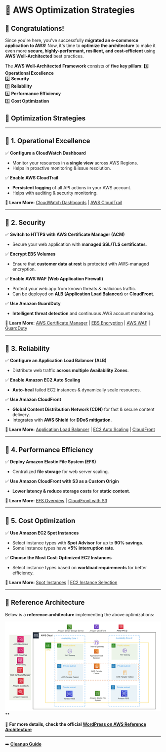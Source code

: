 # **🔹 AWS Optimization Strategies**

## **🎉 Congratulations!**
Since you're here, you've successfully **migrated an e-commerce application to AWS**! Now, it's time to **optimize the architecture** to make it even more **secure, highly-performant, resilient, and cost-efficient** using **AWS Well-Architected** best practices.

The **AWS Well-Architected Framework** consists of **five key pillars**:
1️⃣ **Operational Excellence**  
2️⃣ **Security**  
3️⃣ **Reliability**  
4️⃣ **Performance Efficiency**  
5️⃣ **Cost Optimization**  

## **🚀 Optimization Strategies**

---

## **🔹 1. Operational Excellence**
✅ **Configure a CloudWatch Dashboard**  
   - Monitor your resources in **a single view** across AWS Regions.  
   - Helps in proactive monitoring & issue resolution.  
   
✅ **Enable AWS CloudTrail**  
   - **Persistent logging** of all API actions in your AWS account.  
   - Helps with auditing & security monitoring.  

📖 **Learn More:** [CloudWatch Dashboards](https://docs.aws.amazon.com/AmazonCloudWatch/latest/monitoring/CloudWatch_Dashboards.html) | [AWS CloudTrail](https://docs.aws.amazon.com/awscloudtrail/latest/userguide/cloudtrail-create-a-trail-using-the-console-first-time.html)  

---

## **🔹 2. Security**
✅ **Switch to HTTPS with AWS Certificate Manager (ACM)**  
   - Secure your web application with **managed SSL/TLS certificates**.  

✅ **Encrypt EBS Volumes**  
   - Ensure that **customer data at rest** is protected with AWS-managed encryption.  

✅ **Enable AWS WAF (Web Application Firewall)**  
   - Protect your web app from known threats & malicious traffic.  
   - Can be deployed on **ALB (Application Load Balancer)** or **CloudFront**.  

✅ **Use Amazon GuardDuty**  
   - **Intelligent threat detection** and continuous AWS account monitoring.  

📖 **Learn More:** [AWS Certificate Manager](https://docs.aws.amazon.com/acm/latest/userguide/gs-acm-request-public.html) | [EBS Encryption](https://docs.aws.amazon.com/AWSEC2/latest/UserGuide/EBSEncryption.html) | [AWS WAF](https://docs.aws.amazon.com/waf/latest/developerguide/what-is-aws-waf.html) | [GuardDuty](https://docs.aws.amazon.com/guardduty/latest/ug/what-is-guardduty.html)  

---

## **🔹 3. Reliability**
✅ **Configure an Application Load Balancer (ALB)**  
   - Distribute web traffic **across multiple Availability Zones**.  

✅ **Enable Amazon EC2 Auto Scaling**  
   - **Auto-heal** failed EC2 instances & dynamically scale resources.  

✅ **Use Amazon CloudFront**  
   - **Global Content Distribution Network (CDN)** for fast & secure content delivery.  
   - Integrates with **AWS Shield** for **DDoS mitigation**.  

📖 **Learn More:** [Application Load Balancer](https://docs.aws.amazon.com/elasticloadbalancing/latest/application/introduction.html) | [EC2 Auto Scaling](https://docs.aws.amazon.com/autoscaling/ec2/userguide/what-is-amazon-ec2-auto-scaling.html) | [CloudFront](https://docs.aws.amazon.com/AmazonCloudFront/latest/DeveloperGuide/Introduction.html)  

---

## **🔹 4. Performance Efficiency**
✅ **Deploy Amazon Elastic File System (EFS)**  
   - Centralized **file storage** for web server scaling.  

✅ **Use Amazon CloudFront with S3 as a Custom Origin**  
   - **Lower latency & reduce storage costs** for **static content**.  

📖 **Learn More:** [EFS Overview](https://docs.aws.amazon.com/efs/latest/ug/whatisefs.html) | [CloudFront with S3](https://docs.aws.amazon.com/AmazonCloudFront/latest/DeveloperGuide/DownloadDistS3AndCustomOrigins.html)  

---

## **🔹 5. Cost Optimization**
✅ **Use Amazon EC2 Spot Instances**  
   - Select instance types with **Spot Advisor** for up to **90% savings**.  
   - Some instance types have **<5% interruption rate**.  

✅ **Choose the Most Cost-Optimized EC2 Instances**  
   - Select instance types based on **workload requirements** for better efficiency.  

📖 **Learn More:** [Spot Instances](https://aws.amazon.com/ec2/spot/) | [EC2 Instance Selection](https://docs.aws.amazon.com/AWSEC2/latest/UserGuide/instance-types.html)  

---

## **📌 Reference Architecture**
Below is a **reference architecture** implementing the above optimizations:

![Reference Architecture Diagram](images/aws-optimized-architecture.png)**  

🔗 **For more details, check the official [WordPress on AWS Reference Architecture](https://aws.amazon.com/quickstart/architecture/wordpress/)**  

---

➡️ **[Cleanup Guide](../docs/cleanup.md)** 
